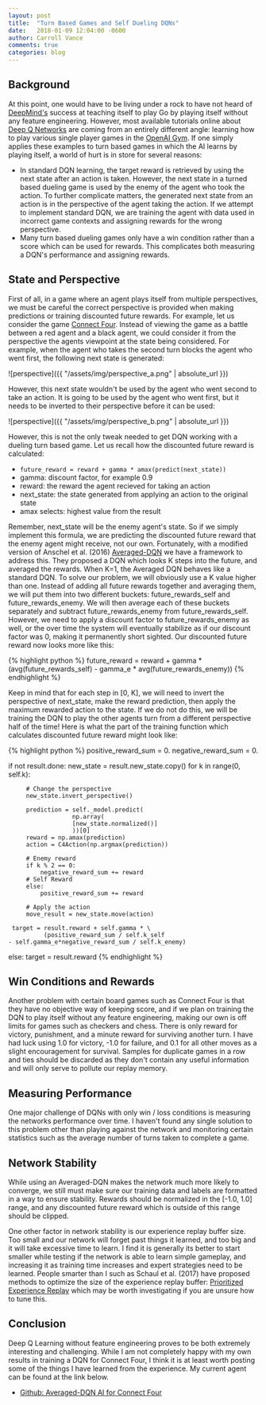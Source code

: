 ```yaml
---
layout: post
title:  "Turn Based Games and Self Dueling DQNs"
date:   2018-01-09 12:04:00 -0600
author: Carroll Vance
comments: true
categories: blog
---
```

## Background
At this point, one would have to be living under a rock to have not heard of [DeepMind's][deepmind] success at teaching itself to play Go by playing itself without any feature engineering. However, most available tutorials online about [Deep Q Networks][dqn] are coming from an entirely different angle: learning how to play various single player games in the [OpenAI Gym][openai-gym]. If one simply applies these examples to turn based games in which the AI learns by playing itself, a world of hurt is in store for several reasons:

* In standard DQN learning, the target reward is retrieved by using the next state after an action is taken. However, the next state in a turned based dueling game is used by the enemy of the agent who took the action. To further complicate matters, the generated next state from an action is in the perspective of the agent taking the action. If we attempt to implement standard DQN, we are training the agent with data used in incorrect game contexts and assigning rewards for the wrong perspective.
* Many turn based dueling games only have a win condition rather than a score which can be used for rewards. This complicates both measuring a DQN's performance and assigning rewards.

## State and Perspective
First of all, in a game where an agent plays itself from multiple perspectives, we must be careful the correct perspective is provided when making predictions or training discounted future rewards. For example, let us consider the game [Connect Four][connect-four]. Instead of viewing the game as a battle between a red agent and a black agent, we could consider it from the perspective the agents viewpoint at the state being considered. For example, when the agent who takes the second turn blocks the agent who went first, the following next state is generated:

![perspective]({{ "/assets/img/perspective_a.png" | absolute_url }})

However, this next state wouldn't be used by the agent who went second to take an action. It is going to be used by the agent who went first, but it needs to be inverted to their perspective before it can be used:

![perspective]({{ "/assets/img/perspective_b.png" | absolute_url }})

However, this is not the only tweak needed to get DQN working with a dueling turn based game. Let us recall how the discounted future reward is calculated:
* `future_reward = reward + gamma * amax(predict(next_state))`
* gamma: discount factor, for example 0.9
* reward: the reward the agent recieved for taking an action
* next_state: the state generated from applying an action to the original state
* amax selects: highest value from the result

Remember, next_state will be the enemy agent's state. So if we simply implement this formula, we are predicting the discounted future reward that the enemy agent might receive, not our own. Fortunately, with a modified version of Anschel et al. (2016) [Averaged-DQN][averaged-dqn] we have a framework to address this. They proposed a DQN which looks K steps into the future, and averaged the rewards. When K=1, the Averaged DQN behaves like a standard DQN. To solve our problem, we will obviously use a K value higher than one. Instead of adding all future rewards together and averaging them, we will put them into two different buckets: future_rewards_self and future_rewards_enemy. We will then average each of these buckets separately and subtract future_rewards_enemy from future_rewards_self. However, we need to apply a discount factor to future_rewards_enemy as well, or the over time the system will eventually stabilize as if our discount factor was 0, making it permanently short sighted. Our discounted future reward now looks more like this:

{% highlight python %}
future_reward = reward + gamma * (avg(future_rewards_self)
                    - gamma_e * avg(future_rewards_enemy))
{% endhighlight %}


Keep in mind that for each step in [0, K], we will need to invert the perspective of next_state, make the reward prediction, then apply the maximum rewarded action to the state. If we do not do this, we will be training the DQN to play the other agents turn from a different perspective half of the time! Here is what the part of the training function which calculates discounted future reward might look like:

{% highlight python %}
 positive_reward_sum = 0.
 negative_reward_sum = 0.

 if not result.done:
     new_state = result.new_state.copy()
     for k in range(0, self.k):

         # Change the perspective
         new_state.invert_perspective()

         prediction = self._model.predict(
                      np.array(
                      [new_state.normalized()]
                      ))[0]
         reward = np.amax(prediction)
         action = C4Action(np.argmax(prediction))

         # Enemy reward
         if k % 2 == 0:
             negative_reward_sum += reward
         # Self Reward
         else:
             positive_reward_sum += reward

         # Apply the action
         move_result = new_state.move(action)

     target = result.reward + self.gamma * \
              (positive_reward_sum / self.k_self
    - self.gamma_e*negative_reward_sum / self.k_enemy)

 else:
     target = result.reward
{% endhighlight %}

## Win Conditions and Rewards
Another problem with certain board games such as Connect Four is that they have no objective way of keeping score, and if we plan on training the DQN to play itself without any feature engineering, making our own is off limits for games such as checkers and chess. There is only reward for victory, punishment, and a minute reward for surviving another turn. I have had luck using 1.0 for victory, -1.0 for failure, and 0.1 for all other moves as a slight encouragement for survival. Samples for duplicate games in a row and ties should be discarded as they don't contain any useful information and will only serve to pollute our replay memory.

## Measuring Performance
One major challenge of DQNs with only win / loss conditions is measuring the networks performance over time. I haven't found any single solution to this problem other than playing against the network and monitoring certain statistics such as the average number of turns taken to complete a game.

## Network Stability
While using an Averaged-DQN makes the network much more likely to converge, we still must make sure our training data and labels are formatted in a way to ensure stability. Rewards should be normalized in the [-1.0, 1.0] range, and any discounted future reward which is outside of this range should be clipped.

One other factor in network stability is our experience replay buffer size. Too small and our network will forget past things it learned, and too big and it will take excessive time to learn. I find it is generally its better to start smaller while testing if the network is able to learn simple gameplay, and increasing it as training time increases and expert strategies need to be learned. People smarter than I such as Schaul et al. (2017) have proposed methods to optimize the size of the experience replay buffer: [Prioritized Experience Replay][per] which may be worth investigating if you are unsure how to tune this.

## Conclusion
Deep Q Learning without feature engineering proves to be both extremely interesting and challenging. While I am not completely happy with my own results in training a DQN for Connect Four, I think it is at least worth posting some of the things I have learned from the experience. My current agent can be found at the link below.
* [Github: Averaged-DQN AI for Connect Four][dqn-connectfour]

[averaged-dqn]: https://arxiv.org/abs/1611.01929
[connect-four]: https://en.wikipedia.org/wiki/Connect_Four
[dqn-connectfour]: https://github.com/csvance/deep-learning-connect-four
[deepmind]: https://deepmind.com
[alphago]: https://deepmind.com/research/alphago/
[dqn]: https://deepmind.com/research/dqn/
[openai-gym]: https://github.com/openai/gym
[per]: https://arxiv.org/abs/1511.05952
